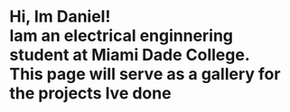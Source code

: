 <h1>Hi, Im Daniel! <br/> Iam an electrical enginnering student at Miami Dade College. <br/>This page will serve as a gallery for the projects Ive done </h1>

